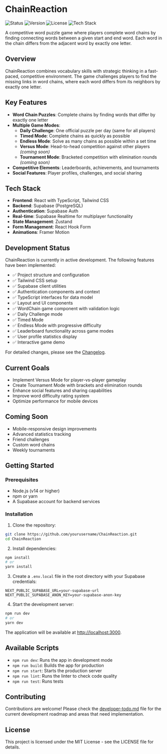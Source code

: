 # ChainReaction

![Status](https://img.shields.io/badge/Status-In%20Development-yellow)
![Version](https://img.shields.io/badge/Version-0.7.0-blue)
![License](https://img.shields.io/badge/License-MIT-green)
![Tech Stack](https://img.shields.io/badge/Tech%20Stack-React%20|%20TypeScript%20|%20Node.js%20|%20Supabase-informational)

A competitive word puzzle game where players complete word chains by finding connecting words between a given start and end word. Each word in the chain differs from the adjacent word by exactly one letter.

## Overview

ChainReaction combines vocabulary skills with strategic thinking in a fast-paced, competitive environment. The game challenges players to find the missing links in word chains, where each word differs from its neighbors by exactly one letter.

## Key Features

- **Word Chain Puzzles**: Complete chains by finding words that differ by exactly one letter
- **Multiple Game Modes**:
  - **Daily Challenge**: One official puzzle per day (same for all players)
  - **Timed Mode**: Complete chains as quickly as possible
  - **Endless Mode**: Solve as many chains as possible within a set time
  - **Versus Mode**: Head-to-head competition against other players *(coming soon)*
  - **Tournament Mode**: Bracketed competition with elimination rounds *(coming soon)*
- **Competitive Elements**: Leaderboards, achievements, and tournaments
- **Social Features**: Player profiles, challenges, and social sharing

## Tech Stack

- **Frontend**: React with TypeScript, Tailwind CSS
- **Backend**: Supabase (PostgreSQL)
- **Authentication**: Supabase Auth
- **Real-time**: Supabase Realtime for multiplayer functionality
- **State Management**: Zustand
- **Form Management**: React Hook Form
- **Animations**: Framer Motion

## Development Status

ChainReaction is currently in active development. The following features have been implemented:

- ✅ Project structure and configuration
- ✅ Tailwind CSS setup
- ✅ Supabase client utilities
- ✅ Authentication components and context
- ✅ TypeScript interfaces for data model
- ✅ Layout and UI components
- ✅ WordChain game component with validation logic
- ✅ Daily Challenge mode
- ✅ Timed Mode
- ✅ Endless Mode with progressive difficulty
- ✅ Leaderboard functionality across game modes
- ✅ User profile statistics display
- ✅ Interactive game demo

For detailed changes, please see the [Changelog](./changelog.md).

## Current Goals

- Implement Versus Mode for player-vs-player gameplay
- Create Tournament Mode with brackets and elimination rounds
- Enhance social features and sharing capabilities
- Improve word difficulty rating system
- Optimize performance for mobile devices

## Coming Soon

- Mobile-responsive design improvements
- Advanced statistics tracking
- Friend challenges
- Custom word chains
- Weekly tournaments

## Getting Started

### Prerequisites

- Node.js (v14 or higher)
- npm or yarn
- A Supabase account for backend services

### Installation

1. Clone the repository:
```bash
git clone https://github.com/yourusername/ChainReaction.git
cd ChainReaction
```

2. Install dependencies:
```bash
npm install
# or
yarn install
```

3. Create a `.env.local` file in the root directory with your Supabase credentials:
```
NEXT_PUBLIC_SUPABASE_URL=your-supabase-url
NEXT_PUBLIC_SUPABASE_ANON_KEY=your-supabase-anon-key
```

4. Start the development server:
```bash
npm run dev
# or
yarn dev
```

The application will be available at [http://localhost:3000](http://localhost:3000).

## Available Scripts

- `npm run dev`: Runs the app in development mode
- `npm run build`: Builds the app for production
- `npm run start`: Starts the production server
- `npm run lint`: Runs the linter to check code quality
- `npm run test`: Runs tests

## Contributing

Contributions are welcome! Please check the [developer-todo.md](./developer-todo.md) file for the current development roadmap and areas that need implementation.

## License

This project is licensed under the MIT License - see the LICENSE file for details.

